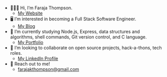 - 🙋🏽‍♀️ Hi, I’m Faraja Thompson.
    - [My Website](https://faraja17.github.io/my-website/)
- 🖥 I’m interested in becoming a Full Stack Software Engineer.
    - [My Blog](https://teach2tech.hashnode.dev/)
- 🌱 I’m currently studying Node.js, Express, data structures and algorithms, shell commands, Git version control, and C language.
    - [My Portfolio](https://faraja17.github.io/my-website/#portfolio)
- 💞️ I’m looking to collaborate on open source projects, hack-a-thons, tech roles.
    - [My LinkedIn Profile](https://www.linkedin.com/in/faraja-thompson-m-ed-70885b8/)
- 📧 Reach out to me! 
    - farajakthompson@gmail.com
      


<!---
Faraja17/Faraja17 is a ✨ special ✨ repository because its `README.md` (this file) appears on your GitHub profile.
You can click the Preview link to take a look at your changes.
--->
